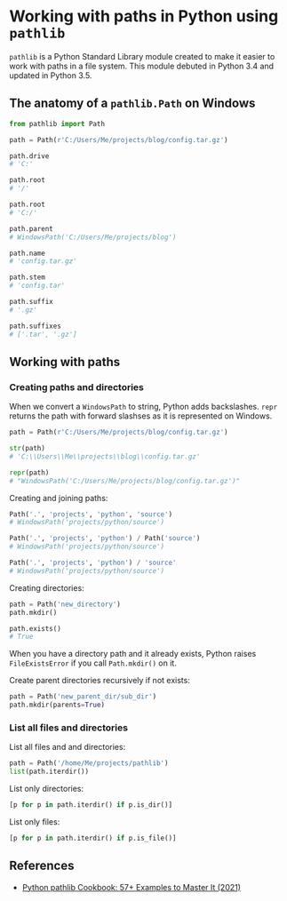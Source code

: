 # Working with paths in Python using `pathlib`

`pathlib` is a Python Standard Library module created to make it easier to work with paths in a file system. This module debuted in Python 3.4 and updated in Python 3.5.

## The anatomy of a `pathlib.Path` on Windows
```python
from pathlib import Path

path = Path(r'C:/Users/Me/projects/blog/config.tar.gz')

path.drive
# 'C:'

path.root
# '/'

path.root
# 'C:/'

path.parent
# WindowsPath('C:/Users/Me/projects/blog')

path.name
# 'config.tar.gz'

path.stem
# 'config.tar'

path.suffix
# '.gz'

path.suffixes
# ['.tar', '.gz']
```

## Working with paths

### Creating paths and directories

When we convert a `WindowsPath` to string, Python adds backslashes. `repr` returns the path with forward slashses as it is represented on Windows.
```python
path = Path(r'C:/Users/Me/projects/blog/config.tar.gz')

str(path)
# 'C:\\Users\\Me\\projects\\blog\\config.tar.gz'

repr(path)
# "WindowsPath('C:/Users/Me/projects/blog/config.tar.gz')"
```

Creating and joining paths:
```python
Path('.', 'projects', 'python', 'source')
# WindowsPath('projects/python/source')

Path('.', 'projects', 'python') / Path('source')
# WindowsPath('projects/python/source')

Path('.', 'projects', 'python') / 'source'
# WindowsPath('projects/python/source')
```

Creating directories:
```python
path = Path('new_directory')
path.mkdir()

path.exists()
# True
```

When you have a directory path and it already exists, Python raises `FileExistsError` if you call `Path.mkdir()` on it.

Create parent directories recursively if not exists:
```python
path = Path('new_parent_dir/sub_dir')
path.mkdir(parents=True)
```

### List all files and directories
List all files and and directories:
```python
path = Path('/home/Me/projects/pathlib')
list(path.iterdir())
```

List only directories:
```python
[p for p in path.iterdir() if p.is_dir()]
```

List only files:
```python
[p for p in path.iterdir() if p.is_file()]
```


## References

- [Python pathlib Cookbook: 57+ Examples to Master It (2021)](https://miguendes.me/python-pathlib)
